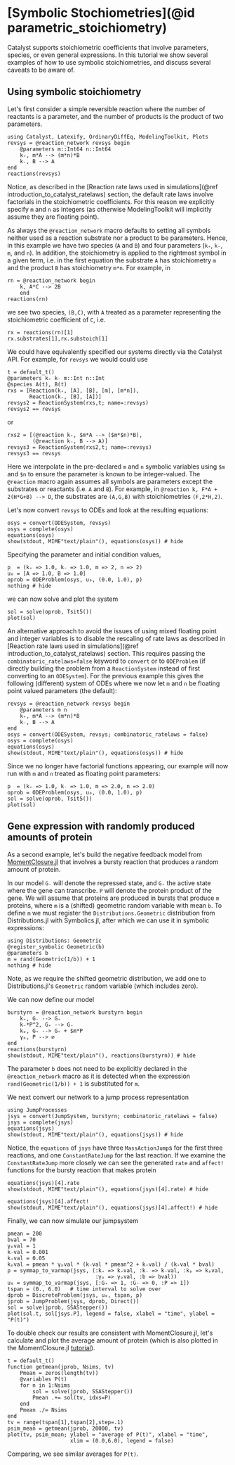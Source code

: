 # [Symbolic Stochiometries](@id parametric_stoichiometry)
Catalyst supports stoichiometric coefficients that involve parameters, species,
or even general expressions. In this tutorial we show several examples of how to
use symbolic stoichiometries, and discuss several caveats to be aware of.

## Using symbolic stoichiometry
Let's first consider a simple reversible reaction where the number of reactants
is a parameter, and the number of products is the product of two parameters.
```@example s1
using Catalyst, Latexify, OrdinaryDiffEq, ModelingToolkit, Plots
revsys = @reaction_network revsys begin
    @parameters m::Int64 n::Int64
    k₊, m*A --> (m*n)*B
    k₋, B --> A
end
reactions(revsys)
```
Notice, as described in the [Reaction rate laws used in simulations](@ref introduction_to_catalyst_ratelaws)
section, the default rate laws involve factorials in the stoichiometric
coefficients. For this reason we explicitly specify `m` and `n` as integers (as
otherwise ModelingToolkit will implicitly assume they are floating point).

As always the `@reaction_network` macro defaults to setting all symbols
neither used as a reaction substrate nor a product to be parameters. Hence, in
this example we have two species (`A` and `B`) and four parameters (`k₊`, `k₋`,
`m`, and `n`). In addition, the stoichiometry is applied to the rightmost symbol
in a given term, i.e. in the first equation the substrate `A` has stoichiometry
`m` and the product `B` has stoichiometry `m*n`. For example, in
```@example s1
rn = @reaction_network begin
    k, A*C --> 2B
    end
reactions(rn)
```
we see two species, `(B,C)`, with `A` treated as a parameter representing the
stoichiometric coefficient of `C`, i.e.
```@example s1
rx = reactions(rn)[1]
rx.substrates[1],rx.substoich[1]
```
We could have equivalently specified our systems directly via the Catalyst
API. For example, for `revsys` we would could use
```@example s1
t = default_t()
@parameters k₊ k₋ m::Int n::Int
@species A(t), B(t)
rxs = [Reaction(k₊, [A], [B], [m], [m*n]),
       Reaction(k₋, [B], [A])]
revsys2 = ReactionSystem(rxs,t; name=:revsys)
revsys2 == revsys
```
or
```@example s1
rxs2 = [(@reaction k₊, $m*A --> ($m*$n)*B),
        (@reaction k₋, B --> A)]
revsys3 = ReactionSystem(rxs2,t; name=:revsys)
revsys3 == revsys
```
Here we interpolate in the pre-declared `m` and `n` symbolic variables using `$m` and `$n` to ensure the parameter is known to be integer-valued. The `@reaction` macro again assumes all symbols are parameters except the
substrates or reactants (i.e. `A` and `B`). For example, in
`@reaction k, F*A + 2(H*G+B) --> D`, the substrates are `(A,G,B)` with
stoichiometries `(F,2*H,2)`.

Let's now convert `revsys` to ODEs and look at the resulting equations:
```@example s1
osys = convert(ODESystem, revsys)
osys = complete(osys)
equations(osys)
show(stdout, MIME"text/plain"(), equations(osys)) # hide
```
Specifying the parameter and initial condition values,
```@example s1
p  = (k₊ => 1.0, k₋ => 1.0, m => 2, n => 2)
u₀ = [A => 1.0, B => 1.0]
oprob = ODEProblem(osys, u₀, (0.0, 1.0), p)
nothing # hide
```
we can now solve and plot the system
```@example s1
sol = solve(oprob, Tsit5())
plot(sol)
```

An alternative approach to avoid the issues of using mixed floating point and
integer variables is to disable the rescaling of rate laws as described in
[Reaction rate laws used in simulations](@ref introduction_to_catalyst_ratelaws)
section. This requires passing the `combinatoric_ratelaws=false` keyword to
`convert` or to `ODEProblem` (if directly building the problem from a
`ReactionSystem` instead of first converting to an `ODESystem`). For the
previous example this gives the following (different) system of ODEs where we
now let `m` and `n` be floating point valued parameters (the default):
```@example s1
revsys = @reaction_network revsys begin
    @parameters m n
    k₊, m*A --> (m*n)*B
    k₋, B --> A
end
osys = convert(ODESystem, revsys; combinatoric_ratelaws = false)
osys = complete(osys)
equations(osys)
show(stdout, MIME"text/plain"(), equations(osys)) # hide
```
Since we no longer have factorial functions appearing, our example will now run
with `m` and `n` treated as floating point parameters:
```@example s1
p  = (k₊ => 1.0, k₋ => 1.0, m => 2.0, n => 2.0)
oprob = ODEProblem(osys, u₀, (0.0, 1.0), p)
sol = solve(oprob, Tsit5())
plot(sol)
```

## Gene expression with randomly produced amounts of protein
As a second example, let's build the negative feedback model from
[MomentClosure.jl](https://augustinas1.github.io/MomentClosure.jl/dev/tutorials/geometric_reactions+conditional_closures/)
that involves a bursty reaction that produces a random amount of protein.

In our model `G₋` will denote the repressed state, and `G₊` the active state
where the gene can transcribe. `P` will denote the protein product of the gene.
We will assume that proteins are produced in bursts that produce `m` proteins,
where `m` is a (shifted) geometric random variable with mean `b`. To define `m`
we must register the `Distributions.Geometric` distribution from
Distributions.jl with Symbolics.jl, after which we can use it in symbolic
expressions:
```@example s1
using Distributions: Geometric
@register_symbolic Geometric(b)
@parameters b
m = rand(Geometric(1/b)) + 1
nothing # hide
```
Note, as we require the shifted geometric distribution, we add one to
Distributions.jl's `Geometric` random variable (which includes zero).

We can now define our model
```@example s1
burstyrn = @reaction_network burstyrn begin
    k₊, G₋ --> G₊
    k₋*P^2, G₊ --> G₋
    kₚ, G₊ --> G₊ + $m*P
    γₚ, P --> ∅
end
reactions(burstyrn)
show(stdout, MIME"text/plain"(), reactions(burstyrn)) # hide
```
The parameter `b` does not need to be explicitly declared in the
`@reaction_network` macro as it is detected when the expression
`rand(Geometric(1/b)) + 1` is substituted for `m`.

We next convert our network to a jump process representation
```@example s1
using JumpProcesses
jsys = convert(JumpSystem, burstyrn; combinatoric_ratelaws = false)
jsys = complete(jsys)
equations(jsys)
show(stdout, MIME"text/plain"(), equations(jsys)) # hide
```
Notice, the `equations` of `jsys` have three `MassActionJump`s for the first
three reactions, and one `ConstantRateJump` for the last reaction. If we examine
the `ConstantRateJump` more closely we can see the generated `rate` and
`affect!` functions for the bursty reaction that makes protein
```@example s1
equations(jsys)[4].rate
show(stdout, MIME"text/plain"(), equations(jsys)[4].rate) # hide
```
```@example s1
equations(jsys)[4].affect!
show(stdout, MIME"text/plain"(), equations(jsys)[4].affect!) # hide
```
Finally, we can now simulate our jumpsystem
```@example s1
pmean = 200
bval = 70
γₚval = 1
k₋val = 0.001
k₊val = 0.05
kₚval = pmean * γₚval * (k₋val * pmean^2 + k₊val) / (k₊val * bval)
p = symmap_to_varmap(jsys, (:k₊ => k₊val, :k₋ => k₋val, :kₚ => kₚval,
                            :γₚ => γₚval, :b => bval))
u₀ = symmap_to_varmap(jsys, [:G₊ => 1, :G₋ => 0, :P => 1])
tspan = (0., 6.0)   # time interval to solve over
dprob = DiscreteProblem(jsys, u₀, tspan, p)
jprob = JumpProblem(jsys, dprob, Direct())
sol = solve(jprob, SSAStepper())
plot(sol.t, sol[jsys.P], legend = false, xlabel = "time", ylabel = "P(t)")
```
To double check our results are consistent with MomentClosure.jl, let's
calculate and plot the average amount of protein (which is also plotted in the
MomentClosure.jl
[tutorial](https://augustinas1.github.io/MomentClosure.jl/dev/tutorials/geometric_reactions+conditional_closures/)).
```@example s1
t = default_t()
function getmean(jprob, Nsims, tv)
    Pmean = zeros(length(tv))
    @variables P(t)
    for n in 1:Nsims
        sol = solve(jprob, SSAStepper())
        Pmean .+= sol(tv, idxs=P)
    end
    Pmean ./= Nsims
end
tv = range(tspan[1],tspan[2],step=.1)
psim_mean = getmean(jprob, 20000, tv)
plot(tv, psim_mean; ylabel = "average of P(t)", xlabel = "time",
                    xlim = (0.0,6.0), legend = false)
```
Comparing, we see similar averages for `P(t)`.
